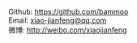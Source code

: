 
Github: https://github.com/bammoo  
Email: xiao-jianfeng@qq.com  
微博: http://weibo.com/xiaojianfeng